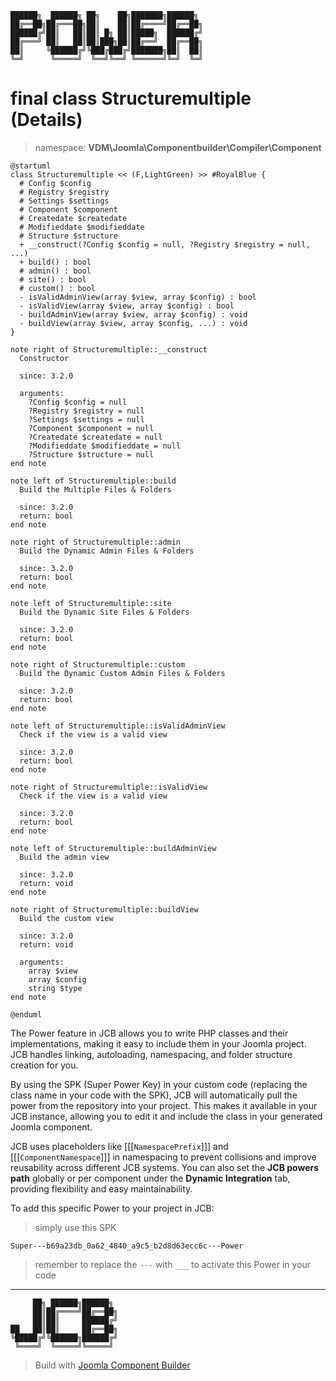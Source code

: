 ```
██████╗  ██████╗ ██╗    ██╗███████╗██████╗
██╔══██╗██╔═══██╗██║    ██║██╔════╝██╔══██╗
██████╔╝██║   ██║██║ █╗ ██║█████╗  ██████╔╝
██╔═══╝ ██║   ██║██║███╗██║██╔══╝  ██╔══██╗
██║     ╚██████╔╝╚███╔███╔╝███████╗██║  ██║
╚═╝      ╚═════╝  ╚══╝╚══╝ ╚══════╝╚═╝  ╚═╝
```
# final class Structuremultiple (Details)
> namespace: **VDM\Joomla\Componentbuilder\Compiler\Component**

```uml
@startuml
class Structuremultiple << (F,LightGreen) >> #RoyalBlue {
  # Config $config
  # Registry $registry
  # Settings $settings
  # Component $component
  # Createdate $createdate
  # Modifieddate $modifieddate
  # Structure $structure
  + __construct(?Config $config = null, ?Registry $registry = null, ...)
  + build() : bool
  # admin() : bool
  # site() : bool
  # custom() : bool
  - isValidAdminView(array $view, array $config) : bool
  - isValidView(array $view, array $config) : bool
  - buildAdminView(array $view, array $config) : void
  - buildView(array $view, array $config, ...) : void
}

note right of Structuremultiple::__construct
  Constructor

  since: 3.2.0
  
  arguments:
    ?Config $config = null
    ?Registry $registry = null
    ?Settings $settings = null
    ?Component $component = null
    ?Createdate $createdate = null
    ?Modifieddate $modifieddate = null
    ?Structure $structure = null
end note

note left of Structuremultiple::build
  Build the Multiple Files & Folders

  since: 3.2.0
  return: bool
end note

note right of Structuremultiple::admin
  Build the Dynamic Admin Files & Folders

  since: 3.2.0
  return: bool
end note

note left of Structuremultiple::site
  Build the Dynamic Site Files & Folders

  since: 3.2.0
  return: bool
end note

note right of Structuremultiple::custom
  Build the Dynamic Custom Admin Files & Folders

  since: 3.2.0
  return: bool
end note

note left of Structuremultiple::isValidAdminView
  Check if the view is a valid view

  since: 3.2.0
  return: bool
end note

note right of Structuremultiple::isValidView
  Check if the view is a valid view

  since: 3.2.0
  return: bool
end note

note left of Structuremultiple::buildAdminView
  Build the admin view

  since: 3.2.0
  return: void
end note

note right of Structuremultiple::buildView
  Build the custom view

  since: 3.2.0
  return: void
  
  arguments:
    array $view
    array $config
    string $type
end note
 
@enduml
```

The Power feature in JCB allows you to write PHP classes and their implementations, making it easy to include them in your Joomla project. JCB handles linking, autoloading, namespacing, and folder structure creation for you.

By using the SPK (Super Power Key) in your custom code (replacing the class name in your code with the SPK), JCB will automatically pull the power from the repository into your project. This makes it available in your JCB instance, allowing you to edit it and include the class in your generated Joomla component.

JCB uses placeholders like [[[`NamespacePrefix`]]] and [[[`ComponentNamespace`]]] in namespacing to prevent collisions and improve reusability across different JCB systems. You can also set the **JCB powers path** globally or per component under the **Dynamic Integration** tab, providing flexibility and easy maintainability.

To add this specific Power to your project in JCB:

> simply use this SPK
```
Super---b69a23db_0a62_4840_a9c5_b2d8d63ecc6c---Power
```
> remember to replace the `---` with `___` to activate this Power in your code

---
```
     ██╗ ██████╗██████╗
     ██║██╔════╝██╔══██╗
     ██║██║     ██████╔╝
██   ██║██║     ██╔══██╗
╚█████╔╝╚██████╗██████╔╝
 ╚════╝  ╚═════╝╚═════╝
```
> Build with [Joomla Component Builder](https://git.vdm.dev/joomla/Component-Builder)

